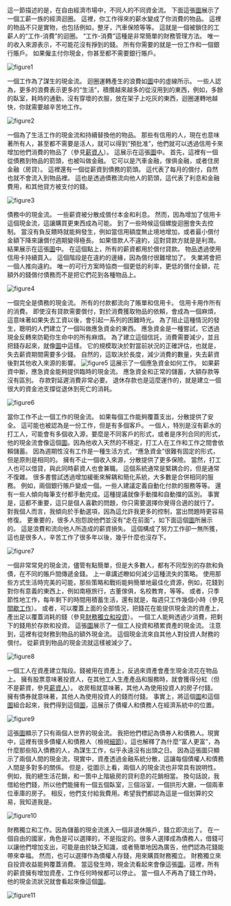 這一節描述的是，在自由經濟市場中，不同人的不同資金流。
下面這張[圖]()展示了一個工薪一族的經濟迴圈。
這裡，你工作得來的薪水變成了你消費的物品。
這裡的物品不只是實物，也包括例如，整牙，汽車保險等等。
這就是一個被鎖住的工薪人的“工作-消費”的迴圈。
“工作-消費”這種是非常簡單的財務管理方法。
唯一的收入來源表示，不可能花沒有掙到的錢。
所有你需要的就是一份工作和一個銀行賬戶。
如果僱主付你現金，你甚至都不需要銀行賬戶。

![figure1](../img/9-a-fig1.png)

一個工作為了謀生的現金流。
迴圈運轉產生的浪費如[圖]()中的虛線所示。
一些人認為，更多的浪費表示更多的“生活”，積攢越來越多的從沒用到的東西，例如，多餘的臥室，耗時的通勤，沒有穿壞的衣服，放在架子上吃灰的東西，迴圈運轉地越快，你就需要越辛苦地工作。

![figure2](../img/9-a-fig2.png)

一個為了生活工作的現金流和持續替換他的物品。
那些有信用的人，現在也意味著所有人，甚至都不需要是活人，就可以得到“預批准”，他們就可以透過信用卡來增加他們消費的物品了（參見[薪資人]()）。
這展示在這張[圖]()中。
首先，這裡有一個從債務到物品的箭頭，也被叫做金融。
它可以是汽車金融，傢俱金融，或者住房金融（房貸）。
這裡還有一個從薪資到債務的箭頭。
這代表了每月的償付，自然也就不會流入到物品裡。
這也是透過債務流向他人的箭頭，這代表了利息和金融費用，和其他貸方被支付的錢。

![figure3](../img/9-a-fig3.png)

債務中的現金流。
一些薪資被分散成償付本金和利息。
然而，因為增加了信用卡這個現金流，這讓購買更東西成為可能。
到了一些時候這個螺旋迴圈會失去控制。
當沒有負反饋時就能夠發生，例如當信用額度無止境地增加，或者最小償付金額下降來讓償付週期變得極長。
如果借款人不違約，這對貸款方就是是利潤。
結果展示在這張[圖]()中。
在這個點上，所有的薪資都用於償付貸款。
物品透過使用信用卡持續買入。
這個階段是在違約的邊緣，因為償付很難增加了。
失業將會把一個人推向違約。
唯一的可行方案時協商一個更低的利率，更低的償付金額，花額外的錢償付債務而不是把它們花到各種物品上。

![figure4](../img/9-a-fig4.png)

一個完全是債務的現金流。
所有的付款都流向了賬單和信用卡。
信用卡用作所有的消費。
即使沒有貸款需要償付，對於消費獲取物品的依賴，會成為一個麻煩，這意味著如果失去工資以後，會引起一系列的困難時光。
為了阻止這種情況的發生，聰明的人們建立了一個叫做應急資金的東西。
應急資金是一種嘗試，它透過現金反轉來防範你生命中的所有麻煩。
為了建立這個信託，消費需要減少，並且把錢存起來，就像[圖]()中這樣。
它的規模取決於對當前狀況的正確評估，也就是，失去薪資期間需要多少錢。
自然的，這取決於長度，減少消費的數量，失去薪資後對其他收入來源的影響。
![figure5](../img/9-a-fig5.png)
這展示了一個應急資金如何工作。
如果薪資中斷，應急資金能夠提供臨時的現金流。
應急資金和正常的儲蓄，大額存款等沒有區別。
存款對延遲消費非常必要。
退休存款也是這麼運作的，就是建立一個很大的資金池支撐從退休到死亡的消耗。

![figure6](../img/9-a-fig6.png)

當你工作不止一個工作的現金流。
如果每個工作能夠覆蓋支出，分散提供了安全。
這可能也被認為是一份工作，但是有多個客戶。
一個人，特別是沒有薪水的打工人，可能會有多個收入源，要麼是不同客戶的形式，或者是序列合同的形式，他的現金流會像這個[圖]()。因為他收入天然的不穩定，打工人在工作和工作之間會依賴儲蓄。
因為週期性沒有工作是一種生活方式，“應急資金”很難有固定的形式，但是原則是相同的。
擁有不止一個收入來源，分散提供了更多保險。
當然，打工人也可以借貸，與此同時薪資人也會兼職。
這個系統通常是緊耦合的，但是通常不復雜。
很多書嘗試透過增加緩衝來解耦和簡化系統，大多數是合併相同的服務。
例如，兩個銀行賬戶變成一個。一些人建議定義自動化付款的服務等等。
還有一些人傾向每筆支付都手動完成。這種提議就像手動擋和自動擋的區別。
事實是，這都不重要，這只是個人喜歡的問題，你只需要選擇你覺得合適的就行了。
對我個人而言，我傾向於手動選項，因為這允許我更多的控制，當出問題時更容易修復。
更重要的，很多人抱怨說他們並沒有“走在前面”，如下面這個[圖]()所展示的。
這是浪費和流向他人所造成的薪資損失。
這個構成了努力工作卻一無所獲，這也是很多人，辛苦工作了很多年以後，幾乎什麼也沒存下。

![figure7](../img/9-a-fig7.png)

一個非常常見的現金流，儘管有點簡單，但是大多數人，都有不同型別的存款和負債，在不同的賬戶間傳遞金錢。
上一章講述瞭如何減少這種流失的策略。
使用那些方式生活時完美的可能，那些策略和戰術能夠簡單地最佳化資源，例如，花錢到對你有意義的東西上，例如南極旅行，古董傢俱，名校教育，等等。
或者，只季節性地工作，每年剩下的時間用積蓄生活，還有就是，每週只工作幾個小時（參見[間歇工作]()）。
或者，可以覆蓋上面的全部情況，把錢花在能提供現金流的資產上，產出足以覆蓋消耗的錢（參見[財務獨立和投資]()）。
一個工人能夠透過少消費，把剩下的錢用於存款和投資。
這張[圖]()展示了一個工人投資和積累資產的現金流。
注意到，這裡有從財務到物品的額外現金流。
這個現金流來自其他人對投資人財務的償付。
從薪資到物品的現金流就這樣被減少了。

![figure8](../img/9-a-fig8.png)

一個工人在資產建立階段。錢被用在資產上，反過來資產會產生現金流花在物品上。
擁有股票意味著投資人，在其他工人生產產品和服務時，就會獲得分紅（但不是薪資，參見[薪資人]()）。
收房租就意味著，其他人為使用投資人的房子付錢。
擁有債券就意味著，其他人為使用投資人的錢而付錢。
事實上，將這個[圖]()和這個[圖]()組合起來，我們得到這個[圖]()，這展示了債權人和債務人在經濟系統中的位置。

![figure9](../img/9-a-fig9.png)

這張[圖]()顯示了只有兩個人世界的現金流。
我把他們標記為債券人和債務人。現實中，這裡有很多債權人和債務人（檢視[細節]()）。這也解釋了為什麼“富人更富”，為什麼那些陷入債務的人，為謀生工作，似乎永遠沒有出頭之日。
因為這張圖只顯示了兩個人間的現金流，現實中，資產透過金融系統分散，這讓每個債權人和債務人間是多對多的關係。
但是，從圖示上看，兩個人的現金流也非常具有說明性。
例如，我的總生活花銷，和一箇中上階級房的貸利息的花銷相當。
換句話說，我借給他們錢，所以他們能擁有一個五個臥室，三個浴室，一個拱形大廳，一個兩車位車庫的房子。
相反，他們支付給我費用。希望我們都認為這是一個划算的交易，我知道我是。

![figure10](../img/9-a-fig10.png)

財務獨立和工作。因為儲蓄的現金流進入一個非退休賬戶，錢立即流出了。
在一個自由的國家，角色是可以選擇的，不是指定的。很多人選擇成為債務人，借錢可以讓他們增加支出，可能是由於缺乏知識，或者簡單地因為廣告，他們認為花錢能帶來幸福。
然而，也可以選擇作為債權人存錢，用來購買財務獨立。
財務獨立來自投資收益能夠覆蓋消費。
當這發生時，現金流看起來會像這張[圖]()。這裡，所有的薪資擁有增加資產，工作任何時候都可以停止。
當一個人不再為了錢工作時，他的現金流狀況就會看起來像這個[圖]()。

![figure11](../img/9-a-fig11.png)
